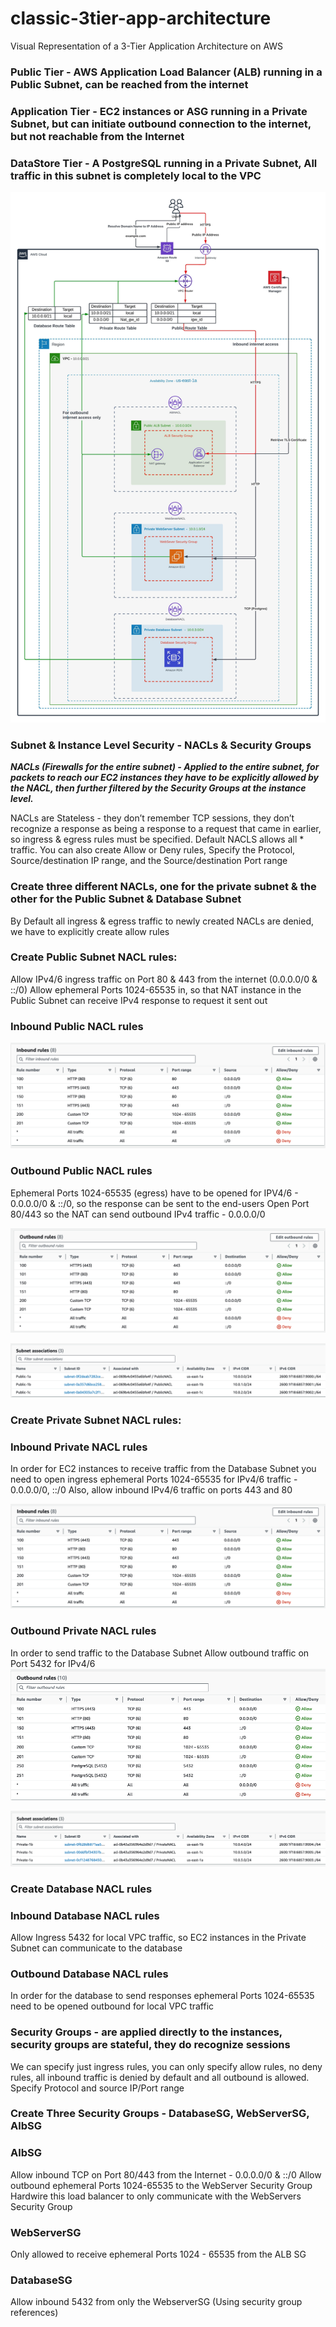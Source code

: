 # classic-3tier-app-architecture
Visual Representation of a 3-Tier Application Architecture on AWS

### Public Tier - AWS Application Load Balancer (ALB) running in a Public Subnet, can be reached from the internet

### Application Tier - EC2 instances or ASG running in a Private Subnet, but can initiate outbound connection to the internet, but not reachable from the Internet

### DataStore Tier - A PostgreSQL running in a Private Subnet, All traffic in this subnet is completely local to the VPC


![The Architecture Diagram](./assets/Classic-3Tier-App%20(1).jpeg)



### Subnet & Instance Level Security - NACLs & Security Groups
***NACLs (Firewalls for the entire subnet) - Applied to the entire subnet, for packets to reach our EC2 instances they have to be explicitly allowed by the NACL, then further filtered by the Security Groups at the instance level.***

NACLs are Stateless - they don’t remember TCP sessions, they don’t recognize a response as being a response to a request that came in earlier, so ingress & egress rules must be specified. Default NACLS allows all * traffic. You can also create Allow or Deny rules, Specify the Protocol, Source/destination IP range, and the Source/destination Port range

### Create three different NACLs, one for the private subnet & the other for the Public Subnet & Database Subnet
By Default all ingress & egress traffic to newly created NACLs are denied, we have to explicitly create allow rules

### Create Public Subnet NACL rules:
Allow IPv4/6 ingress traffic on Port 80 & 443 from the internet (0.0.0.0/0 & ::/0)
Allow ephemeral Ports 1024-65535 in, so that NAT instance in the Public Subnet can receive IPv4 response to request it sent out

### Inbound Public NACL rules

![Create Inbound Public Subnet NACL Rules](./assets/PublicSubnetNACL.png)

### Outbound Public NACL rules
Ephemeral Ports 1024-65535 (egress) have to be opened for IPV4/6 - 0.0.0.0/0 & ::/0, so the response can be sent to the end-users
Open Port 80/443 so the NAT can send outbound IPv4 traffic - 0.0.0.0/0

![Create Outbound Public Subnet NACL Rules](./assets/PublicSubnetNACLOutBound.png)

![Associate Public Subnet NACL to Public Subnets](./assets/PublicSubnetNACLAssoc.png)

### Create Private Subnet NACL rules:


### Inbound Private NACL rules

In order for EC2 instances to receive traffic from the Database Subnet you need to open ingress ephemeral Ports 1024-65535 for IPv4/6 traffic - 0.0.0.0/0, ::/0
Also, allow inbound IPv4/6 traffic on ports 443 and 80

![Create Inbound Private Subnet NACL Rules](./assets/PrivateSubnetNACL.png)

### Outbound Private NACL rules
In order to send traffic to the Database Subnet Allow outbound traffic on Port 5432 for IPv4/6
![Create Outbound Private Subnet NACL Rules](./assets/PrivateSubnetNACLOutBound.png)

![Associate Private Subnet NACL to Private Subnets](./assets/PrivateSubnetNACLAssoc.png)

### Create Database NACL rules 

### Inbound Database NACL rules
Allow Ingress 5432 for local VPC traffic, so EC2 instances in the Private Subnet can communicate to the database

### Outbound Database NACL rules
In order for the database to send responses ephemeral Ports 1024-65535 need to be opened outbound for local VPC traffic


### Security Groups - are applied directly to the instances, security groups are stateful, they do recognize sessions
We can specify just ingress rules, you can only specify allow rules, no deny rules, all inbound traffic is denied by default and all outbound is allowed. Specify Protocol and source IP/Port range

### Create Three Security Groups - DatabaseSG, WebServerSG, AlbSG

### AlbSG
Allow inbound TCP on Port 80/443 from the Internet - 0.0.0.0/0 & ::/0
Allow outbound ephemeral Ports 1024-65535 to the WebServer Security Group
Hardwire this load balancer to only communicate with the WebServers Security Group

### WebServerSG
Only allowed to receive ephemeral Ports 1024 - 65535 from the ALB SG

### DatabaseSG
Allow inbound 5432 from only the WebserverSG (Using security group references)
